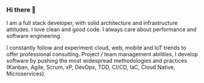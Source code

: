 ### Hi there 👋

I am a full stack developer, with solid architecture and infrastructure attitudes. I love clean and good code. I always care about performance and software engineering.

I constantly follow and experiment cloud, web, mobile and IoT trends to offer professional consulting. Project / team management abilities, I develop software by pushing the most widespread methodologies and practices (Kanban, Agile, Scrum, xP, DevOps, TDD, CI/CD, IaC, Cloud Native, Microservices).
